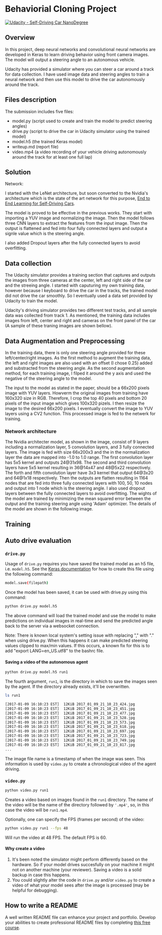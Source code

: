 # Behaviorial Cloning Project

[![Udacity - Self-Driving Car NanoDegree](https://s3.amazonaws.com/udacity-sdc/github/shield-carnd.svg)](http://www.udacity.com/drive)

Overview
---

In this project, deep neural networks and convolutional neural networks are developed in Keras to learn driving behavior using front camera images. The model will output a steering angle to an autonomous vehicle.

Udacity has provided a simulator where you can steer a car around a track for data collection. I have used image data and steering angles to train a neural network and then use this model to drive the car autonomously around the track.

Files description
---
The submission includes five files: 
* model.py (script used to create and train the model to predict steering angles)
* drive.py (script to drive the car in Udacity simulator using the trained model)
* model.h5 (the trained Keras model)
* writeup.md (report file)
* video.mp4 (a video recording of your vehicle driving autonomously around the track for at least one full lap)

Solution
---
Network:

I started with the LeNet architecture, but soon converted to the Nvidia's architecture which is the state of the art network for this purpose, [End to End Learning for Self-Driving Cars](http://images.nvidia.com/content/tegra/automotive/images/2016/solutions/pdf/end-to-end-dl-using-px.pdf).

The model is proved to be effective in the previous works. They start with importing a YUV image and normalizing the image. Then the model follows three CNN layers to extract the features from the input image. Then the output is flattened and fed into four fully connected layers and output a signle value which is the steering angle. 

I also added Dropout layers after the fully connected layers to avoid overfitting.

Data collection
---

The Udacity simulator provides a training section that captures and outputs the images from three cameras at the center, left and right side of the car and the streeing angle. I started with caputuring my own training data, however because I keyboard to drive the car in the tracks, the trained model did not drive the car smoothly. So I eventually used a data set provided by Udacity to train the model. 

Udacity's driving simulator provides two different test tracks, and all sample data was collected from track 1. As mentioned, the training data includes images from left, center and right and cameras on the front panel of the car (A sample of these traning images are shown bellow). 

Data Augmentation and Preprocessing
---
In the training data, there is only one steering angle provided for these left/center/right images. As the first method to augment the training data, the left and right images are also used with an offset (I chose 0.25) added and substracted from the steering angle. As the second augmentation method, for each training image, I filped it around the y axis and used the negative of the steering angle to the model. 

The input to the model as stated in the paper, should be a 66x200 pixels image with YUV layers. Howverm the original images from training have 160x320 size in RGB. Therefore, I crop the top 40 pixels and bottom 20 pixels of the input image which gives 100x320 pizels. I then resize the image to the desired 66x200 pixels. I eventually convert the image to YUV layers using a CV2 function. This processed image is fed to the netwerk for training.


### Network architecture

The Nvidia architecter model, as shown in the image, consist of 9 layers including a normalization layer, 5 convolution layers, and 3 fully connected layers. The image is fed with size 66x200x3 and the in the normalization layer the data are mapped into -1.0 to 1.0 range. The first convolution layer has 5x5 kernel and outputs 24@31x98. The second and third convolution layers have 5x5 kernel resulting in 36@14x47 and 48@5x22 respectively. The forth and fifth convolution layer have 3x3 kernel that output 64@3x20 and 64@1x18 respectively. Then the outputs are flatten resulting in 1164 nodes that are fed into three fully connected layers with 100, 50, 10 nodes and output into 1 node which is the steering angle. I also used dropout layers between the fully connected layers to avoid overfitting. The wights of the model are trained by minimizing the mean squared error between the output and the training steering angle using 'Adam' optimizer. The details of the model are shown in the following image. 

## Training   


##  Auto drive evaluation




### `drive.py`

Usage of `drive.py` requires you have saved the trained model as an h5 file, i.e. `model.h5`. See the [Keras documentation](https://keras.io/getting-started/faq/#how-can-i-save-a-keras-model) for how to create this file using the following command:
```sh
model.save(filepath)
```

Once the model has been saved, it can be used with drive.py using this command:

```sh
python drive.py model.h5
```

The above command will load the trained model and use the model to make predictions on individual images in real-time and send the predicted angle back to the server via a websocket connection.

Note: There is known local system's setting issue with replacing "," with "." when using drive.py. When this happens it can make predicted steering values clipped to max/min values. If this occurs, a known fix for this is to add "export LANG=en_US.utf8" to the bashrc file.

#### Saving a video of the autonomous agent

```sh
python drive.py model.h5 run1
```

The fourth argument, `run1`, is the directory in which to save the images seen by the agent. If the directory already exists, it'll be overwritten.

```sh
ls run1

[2017-01-09 16:10:23 EST]  12KiB 2017_01_09_21_10_23_424.jpg
[2017-01-09 16:10:23 EST]  12KiB 2017_01_09_21_10_23_451.jpg
[2017-01-09 16:10:23 EST]  12KiB 2017_01_09_21_10_23_477.jpg
[2017-01-09 16:10:23 EST]  12KiB 2017_01_09_21_10_23_528.jpg
[2017-01-09 16:10:23 EST]  12KiB 2017_01_09_21_10_23_573.jpg
[2017-01-09 16:10:23 EST]  12KiB 2017_01_09_21_10_23_618.jpg
[2017-01-09 16:10:23 EST]  12KiB 2017_01_09_21_10_23_697.jpg
[2017-01-09 16:10:23 EST]  12KiB 2017_01_09_21_10_23_723.jpg
[2017-01-09 16:10:23 EST]  12KiB 2017_01_09_21_10_23_749.jpg
[2017-01-09 16:10:23 EST]  12KiB 2017_01_09_21_10_23_817.jpg
...
```

The image file name is a timestamp of when the image was seen. This information is used by `video.py` to create a chronological video of the agent driving.

### `video.py`

```sh
python video.py run1
```

Creates a video based on images found in the `run1` directory. The name of the video will be the name of the directory followed by `'.mp4'`, so, in this case the video will be `run1.mp4`.

Optionally, one can specify the FPS (frames per second) of the video:

```sh
python video.py run1 --fps 48
```

Will run the video at 48 FPS. The default FPS is 60.

#### Why create a video

1. It's been noted the simulator might perform differently based on the hardware. So if your model drives succesfully on your machine it might not on another machine (your reviewer). Saving a video is a solid backup in case this happens.
2. You could slightly alter the code in `drive.py` and/or `video.py` to create a video of what your model sees after the image is processed (may be helpful for debugging).

## How to write a README
A well written README file can enhance your project and portfolio.  Develop your abilities to create professional README files by completing [this free course](https://www.udacity.com/course/writing-readmes--ud777).
